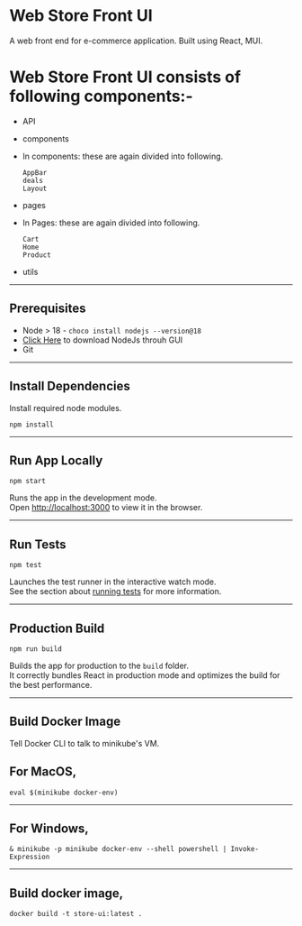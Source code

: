 # Web Store Front UI
A web front end for e-commerce application. Built using React, MUI.

# Web Store Front UI consists of following components:-
- API
- components
- In components: these are again divided into following.
 
  ```  
  AppBar
  deals
  Layout
- pages
- In Pages: these are again divided into following.
 
  ```  
  Cart
  Home
  Product
- utils

---
## Prerequisites
- Node > 18 - ```choco install nodejs --version@18```
- [Click Here](https://nodejs.org/en/download/) to download NodeJs throuh GUI
- Git
***
## Install Dependencies
Install required node modules.

`npm install`
___
## Run App Locally
`npm start`

Runs the app in the development mode.\
Open [http://localhost:3000](http://localhost:3000) to view it in the browser.

___
## Run Tests
`npm test`

Launches the test runner in the interactive watch mode.\
See the section about [running tests](https://facebook.github.io/create-react-app/docs/running-tests) for more information.
***
## Production Build
 `npm run build`

Builds the app for production to the `build` folder.\
It correctly bundles React in production mode and optimizes the build for the best performance.
***
## Build Docker Image

Tell Docker CLI to talk to minikube's VM.

## For MacOS,
`eval $(minikube docker-env)`
___
## For Windows,
`& minikube -p minikube docker-env --shell powershell | Invoke-Expression`
***
## Build docker image,
`docker build -t store-ui:latest .`



